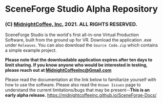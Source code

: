 # SceneForge Studio Alpha Repository
### (C) [MidnightCoffee, Inc.](http://www.midnightcoffeeinc.com) 2021.  ALL RIGHTS RESERVED.

SceneForge Studio is the world's first all-in-one Virtual Production Software, built from the ground up for VR.
Download the application .exe under `Releases`.  You can also download the `Source Code.zip` which contains a simple example project.

**Please note that the downloadable application expires after ten days to limit sharing.  If you know anyone who would be interested in testing, please reach out at <MidnightCoffeeInc@Gmail.com>**

Please read the documentation at the link below to familiarize yourself with how to use the software.
Please also read the `Known Issues` page to understand the current limitations/bugs that may be present--**This is an early alpha release.**
https://midnightcoffeeinc.github.io/SceneForge-Docs/
